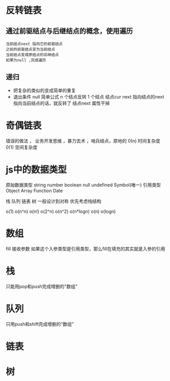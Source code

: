 # 反转链表

## 通过前驱结点与后继结点的概念，使用遍历
    当前结点next 指向它的前驱结点
    之前的前驱结点变为当前结点
    当前结点变成原结点的后继结点
    如果为null ,完成遍历
## 递归
  - 把复杂的类似的变成简单的重复
  - 退出条件 null
  简单公式 n 个结点反转 1 个结点
  结点cur next 指向结点的next 指向当前结点的话，就反转了
结点next 属性干掉


# 奇偶链表
 错误的做法 ， 业务开发思维 ，暴力去术 ，哨兵结点，原地的
 0(n) 时间复杂度
 0(1) 空间复杂度

# js中的数据类型
原始数据类型 string number boolean null undefined Symbol(唯一)
引用类型 Object Array Function Date

栈 队列 链表 树
一般设计到对称 优先考虑栈结构


o(1)
o(n^n)
o(n!)
o(2^n)
o(n^2)
o(n*logn)
o(n)
o(logn)

# 数组
  fill 接收参数
  如果这个入参类型是引用类型，那么fill在填充的其实就是入参的引用
# 栈
  只能用pop和push完成增删的"数组"
# 队列
  只用push和shift完成增删的“数组”
# 链表
  

# 树

